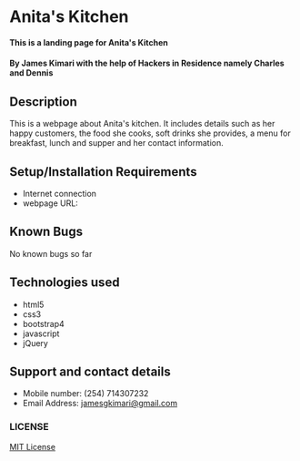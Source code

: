 # Anita's Kitchen
#### This is a landing page for Anita's Kitchen
#### By **James Kimari with the help of Hackers in Residence namely Charles and Dennis**
## Description
This is a webpage about Anita's kitchen. It includes details such as her happy customers, the food she cooks, soft drinks she provides, a menu for breakfast, lunch and supper and her contact information.
## Setup/Installation Requirements
* Internet connection
* webpage URL:
## Known Bugs
No known bugs so far
## Technologies used
* html5
* css3
* bootstrap4
* javascript
* jQuery
## Support and contact details
* Mobile number: (254) 714307232
* Email Address: jamesgkimari@gmail.com
### LICENSE
[MIT License](license)
